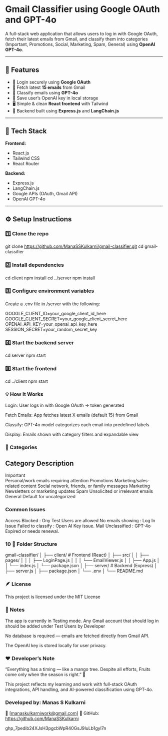  
 
# Gmail Classifier using Google OAuth and GPT-4o

A full-stack web application that allows users to log in with Google OAuth, fetch their latest emails from Gmail, and classify them into categories (Important, Promotions, Social, Marketing, Spam, General) using **OpenAI GPT-4o**.

---

## 🚀 Features

- 🔑 Login securely using **Google OAuth**
- 📩 Fetch latest **15 emails** from Gmail
- 🧠 Classify emails using **GPT-4o**
- 💾 Save user’s OpenAI key in local storage
- 🖥️ Simple & clean **React frontend** with Tailwind
- 🧩 Backend built using **Express.js** and **LangChain.js**

---

## 🧰 Tech Stack

**Frontend:**
- React.js
- Tailwind CSS
- React Router

**Backend:**
- Express.js
- LangChain.js
- Google APIs (OAuth, Gmail API)
- OpenAI GPT-4o

---

## ⚙️ Setup Instructions

### 1️⃣ Clone the repo
git clone https://github.com/ManaSSKulkarni/gmail-classifier.git
cd gmail-classifier

### 2️⃣ Install dependencies
cd client
npm install
cd ../server
npm install

### 3️⃣ Configure environment variables

Create a .env file in /server with the following:

GOOGLE_CLIENT_ID=your_google_client_id_here
GOOGLE_CLIENT_SECRET=your_google_client_secret_here
OPENAI_API_KEY=your_openai_api_key_here
SESSION_SECRET=your_random_secret_key

### 4️⃣ Start the backend server
cd server
npm start

### 5️⃣ Start the frontend
cd ../client
npm start

### 💡 How It Works

Login: User logs in with Google OAuth → token generated

Fetch Emails: App fetches latest X emails (default 15) from Gmail

Classify: GPT-4o model categorizes each email into predefined labels

Display: Emails shown with category filters and expandable view

### 🧠 Categories

## Category	Description
Important	
Personal/work emails requiring attention
Promotions	Marketing/sales-related content
Social network, friends, or family messages
Marketing	Newsletters or marketing updates
Spam	Unsolicited or irrelevant emails
General	
Default for uncategorized

### Common Issues

 Access Blocked : Ony Test Users are allowed
 No emails showing : Log In Issue
 Failed to classify : Open AI Key issue.
 Mail Unclassified : GPT-4o Expired or needs renewal.

### 10 📁 Folder Structure

gmail-classifier/
│
├── client/                  # Frontend (React)
│   ├── src/
│   │   ├── pages/
│   │   │   ├── LoginPage.js
│   │   │   └── EmailViewer.js
│   │   ├── App.js
│   │   └── index.js
│   └── package.json
│
├── server/                  # Backend (Express)
│   ├── server.js
│   ├── package.json
│   └── .env
│
└── README.md


### 🪶 License

This project is licensed under the MIT License

### 🧠 Notes

  The app is currently in Testing mode.
  Any Gmail account that should log in should be added under Test Users by Developer

  No database is required — emails are fetched directly from Gmail API.

  The OpenAI key is stored locally for user privacy.

### ❤️ Developer’s Note

 “Everything has a timing — like a mango tree. Despite all efforts, Fruits come only when the season is right.” 🌱

 This project reflects my learning and work with full-stack OAuth integrations, API handling, and AI-powered classification using GPT-4o.

### Developed by: Manas S Kulkarni
📧 [manaskulkarniwork@gmail.com]
💼 GitHub: https://github.com/ManaSSKulkarni


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

